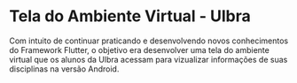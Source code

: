 # Tela do Ambiente Virtual - Ulbra

Com intuito de continuar praticando e desenvolvendo novos conhecimentos do Framework Flutter, o objetivo era desenvolver uma tela do ambiente virtual que os alunos da Ulbra acessam para vizualizar informações de suas disciplinas na versão Android.
